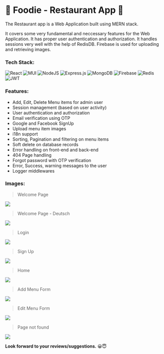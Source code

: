 # 🍔 Foodie - Restaurant App 🍔


The Restaurant app is a Web Application built using MERN stack.

It covers some very fundamental and neccessary features for the Web Application. It has proper user authentication and authorization. It handles sessions very well with the help of RedisDB. 
Firebase is used for uploading and retrieving images.


### Tech Stack:
![React](https://img.shields.io/badge/react-%2320232a.svg?style=for-the-badge&logo=react&logoColor=%2361DAFB)
![MUI](https://img.shields.io/badge/MUI-%230081CB.svg?style=for-the-badge&logo=mui&logoColor=white)
![NodeJS](https://img.shields.io/badge/node.js-6DA55F?style=for-the-badge&logo=node.js&logoColor=white)
![Express.js](https://img.shields.io/badge/express.js-%23404d59.svg?style=for-the-badge&logo=express&logoColor=%2361DAFB)
![MongoDB](https://img.shields.io/badge/MongoDB-%234ea94b.svg?style=for-the-badge&logo=mongodb&logoColor=white)
![Firebase](https://img.shields.io/badge/firebase-%23039BE5.svg?style=for-the-badge&logo=firebase)
![Redis](https://img.shields.io/badge/redis-%23DD0031.svg?style=for-the-badge&logo=redis&logoColor=white)
![JWT](https://img.shields.io/badge/JWT-black?style=for-the-badge&logo=JSON%20web%20tokens)

### Features:
- Add, Edit, Delete Menu items for admin user
- Session management (based on user activity)
- User authentication and authorization
- Email verification using OTP
- Google and Facebook SignUp
- Upload menu item images
- i18n support
- Sorting, Pagination and filtering on menu items
- Soft delete on database records
- Error handling on front-end and back-end
- 404 Page handling
- Forgot password with OTP verification
- Error, Success, warning messages to the user
- Logger middlewares

### Images:
> Welcome Page
<img src="https://github.com/Plamedi123/resto-app/blob/main/screenshots/WelcomePage.png" />

> Welcome Page - Deutsch
<img src="https://github.com/Plamedi123/resto-app/blob/main/screenshots/WelcomePageDeutsch.png" />

> Login
<img src="https://github.com/Plamedi123/resto-app/blob/main/screenshots/Login.png" />

> Sign Up
<img src="https://github.com/Plamedi123/resto-app/blob/main/screenshots/SignUp.png" />

> Home
<img src="https://github.com/Plamedi123/resto-app/blob/main/screenshots/Home.png" />

> Add Menu Form
<img src="https://github.com/Plamedi123/resto-app/blob/main/screenshots/AddMenu.png" />

> Edit Menu Form
<img src="https://github.com/Plamedi123/resto-app/blob/main/screenshots/EditMenu.png" />

> Page not found
<img src="https://github.com/Plamedi123/resto-app/blob/main/screenshots/PageNotFound.png" />

**Look forward to your reviews/suggestions.** 😀😇
